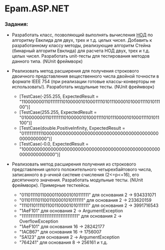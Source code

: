 # Epam.ASP.NET

### Задания:

- Разработать класс, позволяющий выполнять вычисления [НОД](https://habrahabr.ru/post/205106/) по алгоритму Евклида для двух, трех и т.д. целых чисел. Добавить к разработанному классу методы, реализующие алгоритм Стейна (бинарный алгоритм Евклида) для расчета НОД двух, трех и т.д. целых чисел. Разработать unit-тесты для тестирования методов данного типа. (NUnit фреймворк)

- Реализовать метод расширения для получения строкового двоичного представления вещественного числа двойной точности в формате IEEE 754 (при реализации готовые классы-конверторы не использовать!). Разработать модульные тесты. (NUnit фреймворк)
  - [TestCase(-255.255, ExpectedResult = "1100000001101111111010000010100011110101110000101000111101011100")]
  - [TestCase(255.255, ExpectedResult = "0100000001101111111010000010100011110101110000101000111101011100")]
  - [TestCase(double.PositiveInfinity, ExpectedResult = "0111111111110000000000000000000000000000000000000000000000000000")]
  - [TestCase(-0.0, ExpectedResult = "1000000000000000000000000000000000000000000000000000000000000000")]
- Реализовать метод расширения получения из строкового представления целого положительного четырехбайтового числа, записанного в p-ичной системе счисления (2<=p<=16), его десятичного значения. Разработать модульные тесты. (NUnit фреймворк). Примерные тесткейсы.
  - "0110111101100001100001010111111" для основания 2 -> 934331071
  - "01101111011001100001010111111" для основания 2 -> 233620159
  - "11101101111011001100001010111111" для основания 2 -> 3991716543
  - "1AeF101" для основания 2 -> ArgumentException
  - "11111111111111111111111111111111" для основания 2 -> OverflowException
  - "1AeF101" для основания 16 -> 28242177
  - "1ACB67" для основания 16 -> 1756007
  - "SA123" для основания 2 -> ArgumentException
  - "764241" для основания 8 -> 256161
    и т.д.